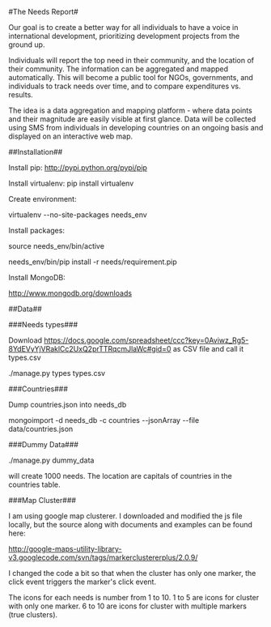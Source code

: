 #The Needs Report#

Our goal is to create a better way for all individuals to have a voice in international development, prioritizing development projects from the ground up.

Individuals will report the top need in their community, and the location of their community. The information can be aggregated and mapped automatically. This will become a public tool for NGOs, governments, and individuals to track needs over time, and to compare expenditures vs. results.

The idea is a data aggregation and mapping platform - where data points and their magnitude are easily visible at first glance. Data will be collected using SMS from individuals in developing countries on an ongoing basis and displayed on an interactive web map.

##Installation##

Install pip:
http://pypi.python.org/pypi/pip

Install virtualenv:
pip install virtualenv

Create environment:

virtualenv --no-site-packages needs_env

Install packages:

source needs_env/bin/active

needs_env/bin/pip install -r needs/requirement.pip

Install MongoDB:

http://www.mongodb.org/downloads

##Data##

###Needs types###

Download https://docs.google.com/spreadsheet/ccc?key=0Aviwz_Rg5-8YdEVyYjVRaklCc2UxQ2prTTRqcmJlaWc#gid=0 as CSV file and call it types.csv

./manage.py types types.csv

###Countries###

Dump countries.json into needs_db

mongoimport -d needs_db -c countries --jsonArray --file data/countries.json

###Dummy Data###

./manage.py dummy_data

will create 1000 needs.  The location are capitals of countries in the countries table.
 
###Map Cluster###

I am using google map clusterer.  I downloaded and modified the js file locally, but the source along with documents and examples can be found here:

http://google-maps-utility-library-v3.googlecode.com/svn/tags/markerclustererplus/2.0.9/

I changed the code a bit so that when the cluster has only one marker, the click event triggers the marker's click event.

The icons for each needs is number from 1 to 10.  1 to 5 are icons for cluster with only one marker.  6 to 10 are icons for cluster with multiple markers (true clusters). 

